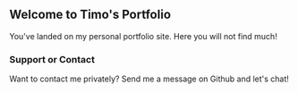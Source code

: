 ## Welcome to Timo's Portfolio

You've landed on my personal portfolio site. Here you will not find much! 

### Support or Contact

Want to contact me privately? Send me a message on Github and let's chat! 
